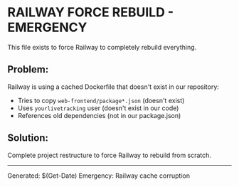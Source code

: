 # RAILWAY FORCE REBUILD - EMERGENCY

This file exists to force Railway to completely rebuild everything.

## Problem:
Railway is using a cached Dockerfile that doesn't exist in our repository:
- Tries to copy `web-frontend/package*.json` (doesn't exist)
- Uses `yourlivetracking` user (doesn't exist in our code)
- References old dependencies (not in our package.json)

## Solution:
Complete project restructure to force Railway to rebuild from scratch.

---
Generated: $(Get-Date)
Emergency: Railway cache corruption
